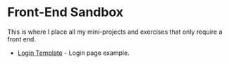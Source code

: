  # Front-End Sandbox

This is where I place all my mini-projects and exercises that only require a front end.

- [Login Template](https://jessicaloreto.github.io/work-sample/login-template) - Login page example.
